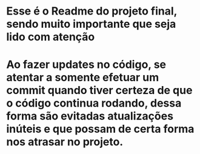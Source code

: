 # Esse é o Readme do projeto final, sendo muito importante que seja lido com atenção
# Ao fazer updates no código, se atentar a somente efetuar um commit quando tiver certeza de que o código continua rodando, dessa forma são evitadas atualizações inúteis e que possam de certa forma nos atrasar no projeto.